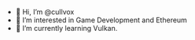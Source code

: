 - 👋 Hi, I’m @cullvox
- 👀 I’m interested in Game Development and Ethereum
- 🌱 I’m currently learning Vulkan.

<!---
cullvox/cullvox is a ✨ special ✨ repository because its `README.md` (this file) appears on your GitHub profile.
You can click the Preview link to take a look at your changes.
--->
